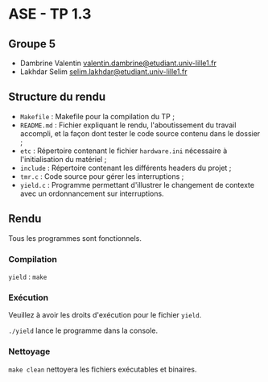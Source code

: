 # ASE - TP 1.3
## Groupe 5
 * Dambrine Valentin <valentin.dambrine@etudiant.univ-lille1.fr>
 * Lakhdar Selim <selim.lakhdar@etudiant.univ-lille1.fr>

## Structure du rendu

 * `Makefile` : Makefile pour la compilation du TP ;
 * `README.md` : Fichier expliquant le rendu, l'aboutissement du travail accompli, et la façon dont tester le code source contenu dans le dossier ;
 * `etc` : Répertoire contenant le fichier `hardware.ini` nécessaire à l'initialisation du matériel ;
 * `include` : Répertoire contenant les différents headers du projet ;
 * `tmr.c` : Code source pour gérer les interruptions ;
 * `yield.c` : Programme permettant d'illustrer le changement de contexte avec un ordonnancement sur interruptions.

## Rendu

Tous les programmes sont fonctionnels.

### Compilation

`yield` : `make`  
  
### Exécution

Veuillez à avoir les droits d'exécution pour le fichier `yield`.   
  
`./yield` lance le programme dans la console.

### Nettoyage

`make clean` nettoyera les fichiers exécutables et binaires.